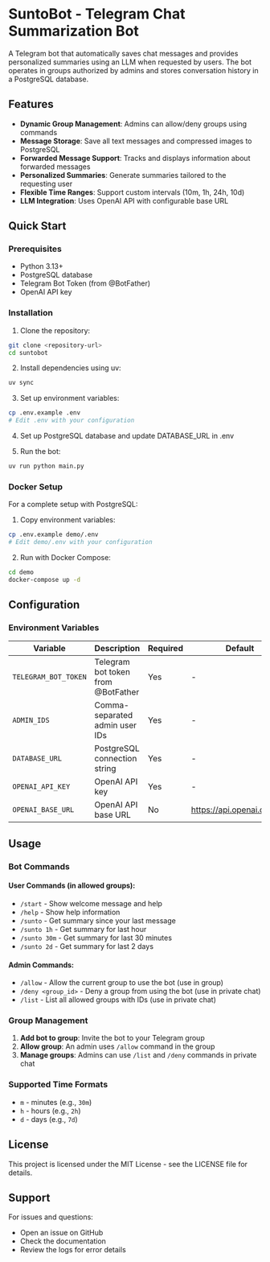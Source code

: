 # SuntoBot - Telegram Chat Summarization Bot
A Telegram bot that automatically saves chat messages and provides personalized summaries using an LLM when requested by users. The bot operates in groups authorized by admins and stores conversation history in a PostgreSQL database.

## Features
- **Dynamic Group Management**: Admins can allow/deny groups using commands
- **Message Storage**: Save all text messages and compressed images to PostgreSQL
- **Forwarded Message Support**: Tracks and displays information about forwarded messages
- **Personalized Summaries**: Generate summaries tailored to the requesting user
- **Flexible Time Ranges**: Support custom intervals (10m, 1h, 24h, 10d)
- **LLM Integration**: Uses OpenAI API with configurable base URL

## Quick Start
### Prerequisites
- Python 3.13+
- PostgreSQL database
- Telegram Bot Token (from @BotFather)
- OpenAI API key

### Installation
1. Clone the repository:
```bash
git clone <repository-url>
cd suntobot
```

2. Install dependencies using uv:
```bash
uv sync
```

3. Set up environment variables:
```bash
cp .env.example .env
# Edit .env with your configuration
```

4. Set up PostgreSQL database and update DATABASE_URL in .env

5. Run the bot:
```bash
uv run python main.py
```

### Docker Setup
For a complete setup with PostgreSQL:

1. Copy environment variables:
```bash
cp .env.example demo/.env
# Edit demo/.env with your configuration
```

2. Run with Docker Compose:
```bash
cd demo
docker-compose up -d
```

## Configuration
### Environment Variables
| Variable             | Description                        | Required | Default                   |
| -------------------- | ---------------------------------- | -------- | ------------------------- |
| `TELEGRAM_BOT_TOKEN` | Telegram bot token from @BotFather | Yes      | -                         |
| `ADMIN_IDS`          | Comma-separated admin user IDs     | Yes      | -                         |
| `DATABASE_URL`       | PostgreSQL connection string       | Yes      | -                         |
| `OPENAI_API_KEY`     | OpenAI API key                     | Yes      | -                         |
| `OPENAI_BASE_URL`    | OpenAI API base URL                | No       | https://api.openai.com/v1 |

## Usage
### Bot Commands

#### User Commands (in allowed groups):
- `/start` - Show welcome message and help
- `/help` - Show help information
- `/sunto` - Get summary since your last message
- `/sunto 1h` - Get summary for last hour
- `/sunto 30m` - Get summary for last 30 minutes
- `/sunto 2d` - Get summary for last 2 days

#### Admin Commands:
- `/allow` - Allow the current group to use the bot (use in group)
- `/deny <group_id>` - Deny a group from using the bot (use in private chat)
- `/list` - List all allowed groups with IDs (use in private chat)

### Group Management
1. **Add bot to group**: Invite the bot to your Telegram group
2. **Allow group**: An admin uses `/allow` command in the group
3. **Manage groups**: Admins can use `/list` and `/deny` commands in private chat

### Supported Time Formats
- `m` - minutes (e.g., `30m`)
- `h` - hours (e.g., `2h`)
- `d` - days (e.g., `7d`)

## License

This project is licensed under the MIT License - see the LICENSE file for details.

## Support

For issues and questions:
- Open an issue on GitHub
- Check the documentation
- Review the logs for error details